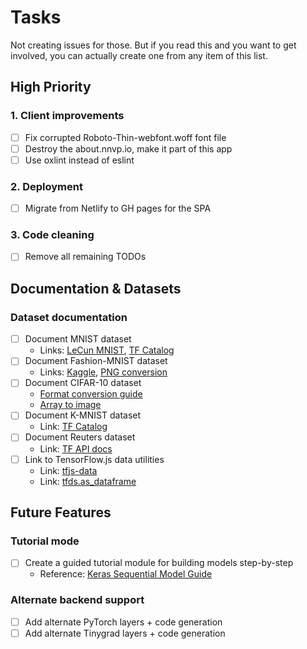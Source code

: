 # Tasks

Not creating issues for those.
But if you read this and you want to get involved, you can actually create one from any item of this list.

## High Priority

### 1. Client improvements
- [ ] Fix corrupted Roboto-Thin-webfont.woff font file
- [ ] Destroy the about.nnvp.io, make it part of this app
- [ ] Use oxlint instead of eslint

### 2. Deployment
- [ ] Migrate from Netlify to GH pages for the SPA

### 3. Code cleaning
- [ ] Remove all remaining TODOs

## Documentation & Datasets

### Dataset documentation
- [ ] Document MNIST dataset
  - Links: [LeCun MNIST](http://yann.lecun.com/exdb/mnist/), [TF Catalog](https://www.tensorflow.org/datasets/catalog/mnist)
- [ ] Document Fashion-MNIST dataset
  - Links: [Kaggle](https://www.kaggle.com/zalando-research/fashionmnist), [PNG conversion](https://github.com/DeepLenin/fashion-mnist_png)
- [ ] Document CIFAR-10 dataset
  - [Format conversion guide](https://stackoverflow.com/questions/57291964/how-to-convert-cifar-dataset-into-the-same-format-as-mnist)
  - [Array to image](https://stackoverflow.com/questions/902761/saving-a-numpy-array-as-an-image)
- [ ] Document K-MNIST dataset
  - Link: [TF Catalog](https://www.tensorflow.org/datasets/catalog/kmnist)
- [ ] Document Reuters dataset
  - Link: [TF API docs](https://www.tensorflow.org/api_docs/python/tf/keras/datasets/reuters)
- [ ] Link to TensorFlow.js data utilities
  - Link: [tfjs-data](https://github.com/tensorflow/tfjs-data)
  - Link: [tfds.as_dataframe](https://www.tensorflow.org/datasets/api_docs/python/tfds/as_dataframe)

## Future Features

### Tutorial mode
- [ ] Create a guided tutorial module for building models step-by-step
  - Reference: [Keras Sequential Model Guide](https://keras.io/guides/sequential_model/)

### Alternate backend support
- [ ] Add alternate PyTorch layers + code generation
- [ ] Add alternate Tinygrad layers + code generation
